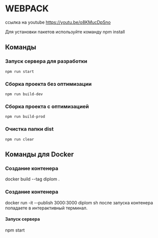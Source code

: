# WEBPACK

ссылка на youtube
https://youtu.be/o8KMucDpSno

Для установки пакетов используйте команду npm install

## Команды

### Запуск сервера для разработки
```shell
npm run start
```

### Сборка проекта без оптимизации
```shell
npm run build-dev
```

### Сборка проекта с оптимизацией
```shell
npm run build-prod
```

### Очистка папки dist
```shell
npm run clear
```
## Команды для Docker

### Создание контенера
docker build --tag diplom .

### Создание контенера
docker run -it --publish 3000:3000 diplom sh
после запуска контенера попадаете в интерактивный терминал.
#### Запуск сервера
npm start
